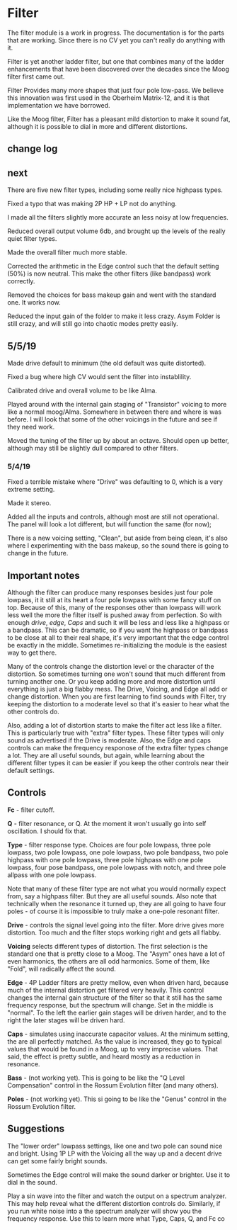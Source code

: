 
# Filter

The filter module is a work in progress. The documentation is for the parts that are working. Since there is no CV yet you can't really do anything with it.

Filter is yet another ladder filter, but one that combines many of the ladder enhancements that have been discovered over the decades since the Moog filter first came out.

Filter Provides many more shapes that just four pole low-pass. We believe this innovation was first used in the Oberheim Matrix-12, and it is that implementation we have borrowed.

Like the Moog filter, Filter has a pleasant mild distortion to make it sound fat, although it is possible to dial in more and different distortions.

## change log

## next

There are five new filter types, including some really nice highpass types.

Fixed a typo that was making 2P HP + LP not do anything.

I made all the filters slightly more accurate an less noisy at low frequencies.

Reduced overall output volume 6db, and brought up the levels of the really quiet filter types.

Made the overall filter much more stable.

Corrected the arithmetic in the Edge control such that the default setting (50%) is now neutral. This make the other filters (like bandpass) work correctly.

Removed the choices for bass makeup gain and went with the standard one. It works now.

Reduced the input gain of the folder to make it less crazy. Asym Folder is still crazy, and will still go into chaotic modes pretty easily.

## 5/5/19

Made drive default to minimum (the old default was quite distorted).

Fixed a bug where high CV would sent the filter into instablility.

Calibrated drive and overall volume to be like Alma.

Played around with the internal gain staging of "Transistor" voicing to more like a normal moog/Alma. Somewhere in between there and where is was before. I will look that some of the other voicings in the future and see if they need work.

Moved the tuning of the filter up by about an octave. Should open up better, although may still be slightly dull compared to other filters.

### 5/4/19

Fixed a terrible mistake where "Drive" was defaulting to 0, which is a very extreme setting.

Made it stereo.

Added all the inputs and controls, although most are still not operational. The panel will look a lot different, but will function the same (for now);

There is a new voicing setting, "Clean", but aside from being clean, it's also where I experimenting with the bass makeup, so the sound there is going to change in the future.

## Important notes

Although the filter can produce many responses besides just four pole lowpass, it it still at its heart a four pole lowpass with some fancy stuff on top. Because of this, many of the responses other than lowpass will work less well the more the filter itself is pushed away from perfection. So with enough *drive*, *edge*, *Caps* and such it will be less and less like a highpass or a bandpass. This can be dramatic, so if you want the highpass or bandpass to be close at all to their real shape, it's very important that the edge control be exactly in the middle. Sometimes re-initializing the module is the easiest way to get there.

Many of the controls change the distortion level or the character of the distortion. So sometimes turning one won't sound that much different from turning another one. Or you keep adding more and more distortion until everything is just a big flabby mess. The Drive, Voicing, and Edge all add or change distortion. When you are first learning to find sounds with Filter, try keeping the distortion to a moderate level so that it's easier to hear what the other controls do.

Also, adding a lot of distortion starts to make the filter act less like a filter. This is particularly true with "extra" filter types. These filter types will only sound as advertised if the Drive is moderate. Also, the Edge and caps controls can make the frequency responose of the extra filter types change a lot. They are all useful sounds, but again, while learning about the different filter types it can be easier if you keep the other controls near their default settings.

## Controls

**Fc** - filter cutoff.

**Q** - filter resonance, or Q. At the moment it won't usually go into self oscillation. I should fix that.

**Type** - filter response type. Choices are four pole lowpass, three pole lowpass, two pole lowpass, one pole lowpass, two pole bandpass, two pole highpass with one pole lowpass, three pole highpass with one pole lowpass, four pose bandpass, one pole lowpass with notch, and three pole allpass with one pole lowpass.

Note that many of these filter type are not what you would normally expect from, say a highpass filter. But they are all useful sounds. Also note that technically when the resonance it turned up, they are all going to have four poles - of course it is impossible to truly make a one-pole resonant filter.

**Drive** - controls the signal level going into the filter. More drive gives more distortion. Too much and the filter stops working right and gets all flabby.

**Voicing** selects different types of distortion. The first selection is the standard one that is pretty close to a Moog. The "Asym" ones have a lot of even harmonics, the others are all odd harmonics. Some of them, like "Fold", will radically affect the sound.

**Edge** - 4P Ladder filters are pretty mellow, even when driven hard, because much of the internal distortion get filtered very heavily. This control changes the internal gain structure of the filter so that it still has the same frequency response, but the spectrum will change. Set in the middle is "normal". To the left the earlier gain stages will be driven harder, and to the right the later stages will be driven hard.

**Caps** - simulates using inaccurate capacitor values. At the minimum setting, the are all perfectly matched. As the value is increased, they go to typical values that would be found in a Moog, up to very imprecise values. That said, the effect is pretty subtle, and heard mostly as a reduction in resonance.

**Bass** - (not working yet). This is going to be like the "Q Level Compensation" control in the Rossum Evolution filter (and many others).

**Poles** - (not working yet). This si going to be like the "Genus" control in the Rossum Evolution filter.

## Suggestions

The "lower order" lowpass settings, like one and two pole can sound nice and bright. Using 1P LP with the Voicing all the way up and a decent drive can get some fairly bright sounds.

Sometimes the Edge control will make the sound darker or brighter. Use it to dial in the sound.

Play a sin wave into the filter and watch the output on a spectrum analyzer. This may help reveal what the different distortion controls do. Similarly, if you run white noise into a the spectrum analyzer will show you the frequency response. Use this to learn more what Type, Caps, Q, and Fc co